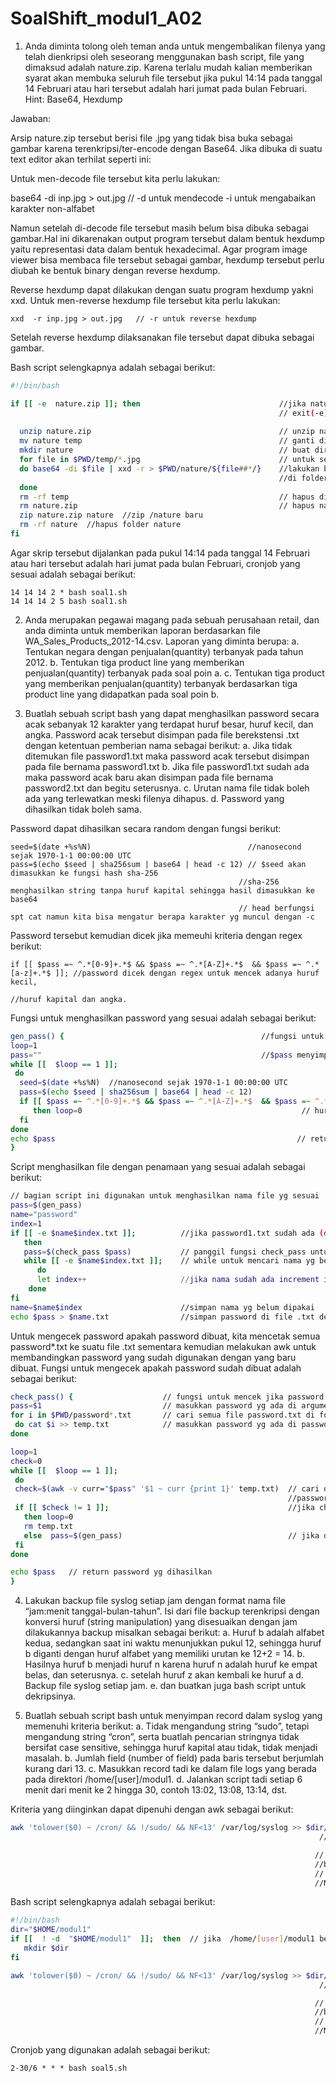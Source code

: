 # SoalShift_modul1_A02
1.	Anda diminta tolong oleh teman anda untuk mengembalikan filenya yang telah dienkripsi oleh seseorang menggunakan bash script, file yang dimaksud adalah nature.zip. Karena terlalu mudah kalian memberikan syarat akan membuka seluruh file tersebut jika pukul 14:14 pada tanggal 14 Februari atau hari tersebut adalah hari jumat pada bulan Februari.
Hint: Base64, Hexdump

Jawaban:

Arsip nature.zip tersebut berisi file .jpg yang tidak bisa buka sebagai gambar karena terenkripsi/ter-encode dengan Base64. Jika dibuka di suatu text editor akan terhilat seperti ini:

Untuk men-decode file tersebut kita perlu lakukan:

base64 -di inp.jpg > out.jpg   // -d untuk mendecode -i untuk mengabaikan karakter non-alfabet

Namun setelah di-decode file tersebut masih belum bisa dibuka sebagai gambar.Hal ini dikarenakan output program tersebut dalam bentuk hexdump yaitu representasi data dalam bentuk hexadecimal. Agar program image viewer bisa membaca file tersebut sebagai gambar, hexdump tersebut perlu diubah ke bentuk binary dengan reverse hexdump.

Reverse hexdump dapat dilakukan dengan suatu program hexdump yakni xxd. Untuk men-reverse hexdump file tersebut kita perlu lakukan:

	xxd  -r inp.jpg > out.jpg   // -r untuk reverse hexdump

Setelah reverse hexdump dilaksanakan file tersebut dapat dibuka sebagai gambar.


Bash script selengkapnya adalah sebagai berikut:
```bash
#!/bin/bash

if [[ -e  nature.zip ]]; then                               //jika nature.zip ada (pada tempat script), jalankan, jika error/tidak ada,            
                                                            // exit(-e) dari if
                                                            
  unzip nature.zip                                          // unzip nature
  mv nature temp                                            // ganti directory yg di-unzip menjadi temp
  mkdir nature                                              // buat directory baru bernama nature
  for file in $PWD/temp/*.jpg                               // untuk setiap file *.jpg di /temp
  do base64 -di $file | xxd -r > $PWD/nature/${file##*/}    //lakukan base64, kemudian reverse hex dump dan di-outputkan dengan nama yg sama
                                                            //di folder /nature   
  done                                                    
  rm -rf temp                                               // hapus directory temp
  rm nature.zip                                             // hapus nature.zip lama
  zip nature.zip nature  //zip /nature baru
  rm -rf nature  //hapus folder nature
fi
```

Agar skrip tersebut dijalankan pada pukul 14:14 pada tanggal 14 Februari atau hari tersebut adalah hari jumat pada bulan Februari, cronjob yang sesuai adalah sebagai berikut:

	14 14 14 2 * bash soal1.sh
	14 14 14 2 5 bash soal1.sh


2.	Anda merupakan pegawai magang pada sebuah perusahaan retail, dan anda diminta untuk memberikan laporan berdasarkan file WA_Sales_Products_2012-14.csv. Laporan yang diminta berupa:
a.	Tentukan negara dengan penjualan(quantity) terbanyak pada tahun 2012.
b.	Tentukan tiga product line yang memberikan penjualan(quantity) terbanyak pada soal poin a.
c.	Tentukan tiga product yang memberikan penjualan(quantity) terbanyak berdasarkan tiga product line yang didapatkan pada soal poin b.

3.	Buatlah sebuah script bash yang dapat menghasilkan password secara acak sebanyak 12 karakter yang terdapat huruf besar, huruf kecil, dan angka. Password acak tersebut disimpan pada file berekstensi .txt dengan ketentuan pemberian nama sebagai berikut:
a.	Jika tidak ditemukan file password1.txt maka password acak tersebut disimpan pada file bernama password1.txt
b.	Jika file password1.txt sudah ada maka password acak baru akan disimpan pada file bernama password2.txt dan begitu seterusnya.
c.	Urutan nama file tidak boleh ada yang terlewatkan meski filenya dihapus.
d.	Password yang dihasilkan tidak boleh sama.

Password dapat dihasilkan secara random dengan fungsi berikut:

	seed=$(date +%s%N)                                   //nanosecond sejak 1970-1-1 00:00:00 UTC
	pass=$(echo $seed | sha256sum | base64 | head -c 12) // $seed akan dimasukkan ke fungsi hash sha-256
                                                       //sha-256 menghasilkan string tanpa huruf kapital sehingga hasil dimasukkan ke base64 
                                                       // head berfungsi spt cat namun kita bisa mengatur berapa karakter yg muncul dengan -c

Password tersebut kemudian dicek jika memeuhi kriteria dengan regex berikut:

	if [[ $pass =~ ^.*[0-9]+.*$ && $pass =~ ^.*[A-Z]+.*$  && $pass =~ ^.*[a-z]+.*$ ]]; //password dicek dengan regex untuk mencek adanya huruf kecil, 
	                                                                                   //huruf kapital dan angka. 
Fungsi untuk menghasilkan password yang sesuai adalah sebagai berikut:

```bash
gen_pass() {                                            //fungsi untuk menghasilkan password
loop=1
pass=""                                                 //$pass menyimpan password
while [[  $loop == 1 ]]; 
 do
  seed=$(date +%s%N)  //nanosecond sejak 1970-1-1 00:00:00 UTC
  pass=$(echo $seed | sha256sum | base64 | head -c 12)                               //password dihasilkan
  if [[ $pass =~ ^.*[0-9]+.*$ && $pass =~ ^.*[A-Z]+.*$  && $pass =~ ^.*[a-z]+.*$ ]]; //password dicek dengan regex untuk mencek adanya huruf kecil,
     then loop=0                                                 // huruf kapital dan angka. Jika semua itu terpenuhi maka loop akan berhenti
  fi
done
echo $pass                                                      // return password yg dihasilkan
}
```
Script menghasilkan file dengan penamaan yang sesuai adalah sebagai berikut:

```bash
// bagian script ini digunakan untuk menghasilkan nama file yg sesuai
pass=$(gen_pass)  
name="password"
index=1  
if [[ -e $name$index.txt ]];          //jika password1.txt sudah ada (di folder script), jalankan, jika tidak (-e)exit
   then
   pass=$(check_pass $pass)           // panggil fungsi check_pass untuk mencek jika password yg dihasilkan sdh pernah dibuat
   while [[ -e $name$index.txt ]];    // while untuk mencari nama yg belum dipakai
      do
      let index++                     //jika nama sudah ada increment index
    done
fi
name=$name$index                      //simpan nama yg belum dipakai
echo $pass > $name.txt                //simpan password di file .txt dengan nama tersebut
```

Untuk mengecek password apakah password dibuat, kita mencetak semua password*.txt ke suatu file .txt sementara kemudian melakukan awk untuk membandingkan password yang sudah digunakan dengan yang baru dibuat. Fungsi untuk mengecek apakah password sudah dibuat adalah sebagai berikut:

```bash
check_pass() {                    // fungsi untuk mencek jika password sudah ada
pass=$1                           // masukkan password yg ada di argumen ke $pass
for i in $PWD/password*.txt       // cari semua file password.txt di folder script
 do cat $i >> temp.txt            // masukkan password yg ada di password*.txt ke temp.txt
done

loop=1
check=0
while [[  $loop == 1 ]]; 
 do
 check=$(awk -v curr="$pass" '$1 ~ curr {print 1}' temp.txt)  // cari dengan awk password (pada variable curr di awk) yg baru dihasilkan di file temp.txt yg berisi
                                                              //password yg sudah dihasilkan. Jika ditemukan password yg sama $check = 1
 if [[ $check != 1 ]];                                        //jika check != 1 / password yg sama tidak ditemukan, maka loop akan selesai
   then loop=0
   rm temp.txt  
   else  pass=$(gen_pass)                                     // jika ditemukan password yg sama maka buat password baru dan ulangi loop lagi
 fi
done

echo $pass   // return password yg dihasilkan
}

```


4.	Lakukan backup file syslog setiap jam dengan format nama file “jam:menit tanggal-bulan-tahun”. Isi dari file backup terenkripsi dengan konversi huruf (string manipulation) yang disesuaikan dengan jam dilakukannya backup misalkan sebagai berikut:
a.	Huruf b adalah alfabet kedua, sedangkan saat ini waktu menunjukkan pukul 12, sehingga huruf b diganti dengan huruf alfabet yang memiliki urutan ke 12+2 = 14.
b.	Hasilnya huruf b menjadi huruf n karena huruf n adalah huruf ke empat belas, dan seterusnya. 
c.	setelah huruf z akan kembali ke huruf a
d.	Backup file syslog setiap jam.
e.	dan buatkan juga bash script untuk dekripsinya.


5.	Buatlah sebuah script bash untuk menyimpan record dalam syslog yang memenuhi kriteria berikut:
a.	Tidak mengandung string “sudo”, tetapi mengandung string “cron”, serta buatlah pencarian stringnya tidak bersifat case sensitive, sehingga huruf kapital atau tidak, tidak menjadi masalah.
b.	Jumlah field (number of field) pada baris tersebut berjumlah kurang dari 13.
c.	Masukkan record tadi ke dalam file logs yang berada pada direktori /home/[user]/modul1.
d.	Jalankan script tadi setiap 6 menit dari menit ke 2 hingga 30, contoh 13:02, 13:08, 13:14, dst.

Kriteria yang diinginkan dapat dipenuhi dengan awk sebagai berikut:
```bash
awk 'tolower($0) ~ /cron/ && !/sudo/ && NF<13' /var/log/syslog >> $dir/log.txt // awk untuk mencari  field di syslog yg sesuai kriteria dan 
                                                                     //dioutputkan ke /home/[user]/modul1

                                                                    // tolower($0) ~ /cron/ - ubah semua field menjadi lower case dan 
                                                                    //bandingkan dengan cron
                                                                    //!/sudo/ - field tidak boleh mengandung sudo
                                                                    //NF<13 – jumlah field kurang dari 13
```

Bash script selengkapnya adalah sebagai berikut:
```bash
#!/bin/bash
dir="$HOME/modul1"
if [[  ! -d  "$HOME/modul1"  ]];  then  // jika  /home/[user]/modul1 belum ada maka buat folder tersebut
   mkdir $dir
fi

awk 'tolower($0) ~ /cron/ && !/sudo/ && NF<13' /var/log/syslog >> $dir/log.txt // awk untuk mencari  field di syslog yg sesuai kriteria dan 
                                                                     //dioutputkan ke /home/[user]/modul1

                                                                    // tolower($0) ~ /cron/ - ubah semua field menjadi lower case dan 
                                                                    //bandingkan dengan cron
                                                                    //!/sudo/ - field tidak boleh mengandung sudo
                                                                    //NF<13 – jumlah field kurang dari 13
```
Cronjob yang digunakan adalah sebagai berikut:

	2-30/6 * * * bash soal5.sh

 
